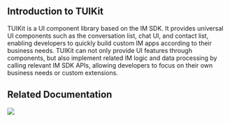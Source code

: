 
## Introduction to TUIKit

TUIKit is a UI component library based on the IM SDK. It provides universal UI components such as the conversation list, chat UI, and contact list, enabling developers to quickly build custom IM apps according to their business needs. TUIKit can not only provide UI features through components, but also implement related IM logic and data processing by calling relevant IM SDK APIs, allowing developers to focus on their own business needs or custom extensions.

## Related Documentation
![](https://intl.cloud.tencent.com/zh/document/product/1047/34350)

